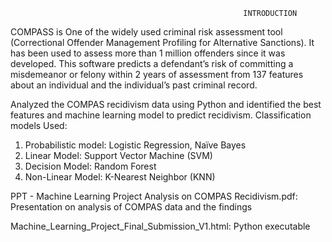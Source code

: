                                                         INTRODUCTION
                                                  
COMPASS is One of the widely used criminal risk assessment tool (Correctional Offender Management Profiling for Alternative Sanctions). 
It has been used to assess more than 1 million offenders since it was developed. This software predicts a defendant’s risk of committing 
a misdemeanor or felony within 2 years of assessment from 137 features about an individual and the individual’s past criminal record.

Analyzed the COMPAS recidivism data using Python and identified the best features and machine learning model to predict recidivism. 
Classification models Used: 
1.	Probabilistic model: Logistic Regression, Naïve Bayes
2.	Linear Model: Support Vector Machine (SVM)
3.	Decision Model: Random Forest
4.	Non-Linear Model: K-Nearest Neighbor (KNN)

PPT - Machine Learning Project Analysis on COMPAS Recidivism.pdf:
Presentation on analysis of COMPAS data and the findings

Machine_Learning_Project_Final_Submission_V1.html:
Python executable

